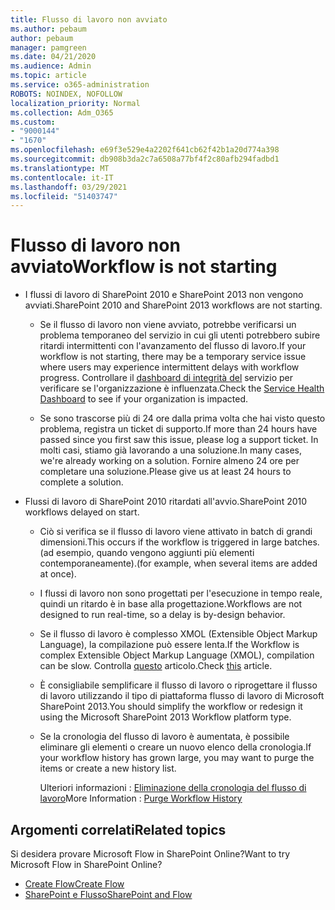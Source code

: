 ```yaml
---
title: Flusso di lavoro non avviato
ms.author: pebaum
author: pebaum
manager: pamgreen
ms.date: 04/21/2020
ms.audience: Admin
ms.topic: article
ms.service: o365-administration
ROBOTS: NOINDEX, NOFOLLOW
localization_priority: Normal
ms.collection: Adm_O365
ms.custom:
- "9000144"
- "1670"
ms.openlocfilehash: e69f3e529e4a2202f641cb62f42b1a20d774a398
ms.sourcegitcommit: db908b3da2c7a6508a77bf4f2c80afb294fadbd1
ms.translationtype: MT
ms.contentlocale: it-IT
ms.lasthandoff: 03/29/2021
ms.locfileid: "51403747"
---
```

# <a name="workflow-is-not-starting"></a><span data-ttu-id="8ac9c-102">Flusso di lavoro non avviato</span><span class="sxs-lookup"><span data-stu-id="8ac9c-102">Workflow is not starting</span></span>

- <span data-ttu-id="8ac9c-103">I flussi di lavoro di SharePoint 2010 e SharePoint 2013 non vengono avviati.</span><span class="sxs-lookup"><span data-stu-id="8ac9c-103">SharePoint 2010 and SharePoint 2013 workflows are not starting.</span></span>

    - <span data-ttu-id="8ac9c-104">Se il flusso di lavoro non viene avviato, potrebbe verificarsi un problema temporaneo del servizio in cui gli utenti potrebbero subire ritardi intermittenti con l'avanzamento del flusso di lavoro.</span><span class="sxs-lookup"><span data-stu-id="8ac9c-104">If your workflow is not starting, there may be a temporary service issue where users may experience intermittent delays with workflow progress.</span></span> <span data-ttu-id="8ac9c-105">Controllare il [dashboard di integrità del](https://admin.microsoft.com/AdminPortal/Home/servicehealth) servizio per verificare se l'organizzazione è influenzata.</span><span class="sxs-lookup"><span data-stu-id="8ac9c-105">Check the [Service Health Dashboard](https://admin.microsoft.com/AdminPortal/Home/servicehealth) to see if your organization is impacted.</span></span>

    - <span data-ttu-id="8ac9c-106">Se sono trascorse più di 24 ore dalla prima volta che hai visto questo problema, registra un ticket di supporto.</span><span class="sxs-lookup"><span data-stu-id="8ac9c-106">If more than 24 hours have passed since you first saw this issue, please log a support ticket.</span></span> <span data-ttu-id="8ac9c-107">In molti casi, stiamo già lavorando a una soluzione.</span><span class="sxs-lookup"><span data-stu-id="8ac9c-107">In many cases, we're already working on a solution.</span></span> <span data-ttu-id="8ac9c-108">Fornire almeno 24 ore per completare una soluzione.</span><span class="sxs-lookup"><span data-stu-id="8ac9c-108">Please give us at least 24 hours to complete a solution.</span></span>

- <span data-ttu-id="8ac9c-109">Flussi di lavoro di SharePoint 2010 ritardati all'avvio.</span><span class="sxs-lookup"><span data-stu-id="8ac9c-109">SharePoint 2010 workflows delayed on start.</span></span>

    - <span data-ttu-id="8ac9c-110">Ciò si verifica se il flusso di lavoro viene attivato in batch di grandi dimensioni.</span><span class="sxs-lookup"><span data-stu-id="8ac9c-110">This occurs if the workflow is triggered in large batches.</span></span> <span data-ttu-id="8ac9c-111">(ad esempio, quando vengono aggiunti più elementi contemporaneamente).</span><span class="sxs-lookup"><span data-stu-id="8ac9c-111">(for example, when several items are added at once).</span></span>

    - <span data-ttu-id="8ac9c-112">I flussi di lavoro non sono progettati per l'esecuzione in tempo reale, quindi un ritardo è in base alla progettazione.</span><span class="sxs-lookup"><span data-stu-id="8ac9c-112">Workflows are not designed to run real-time, so a delay is by-design behavior.</span></span>

   -  <span data-ttu-id="8ac9c-113">Se il flusso di lavoro è complesso XMOL (Extensible Object Markup Language), la compilazione può essere lenta.</span><span class="sxs-lookup"><span data-stu-id="8ac9c-113">If the Workflow is complex Extensible Object Markup Language (XMOL), compilation can be slow.</span></span> <span data-ttu-id="8ac9c-114">Controlla [questo](https://support.microsoft.com//kb/3043697) articolo.</span><span class="sxs-lookup"><span data-stu-id="8ac9c-114">Check [this](https://support.microsoft.com//kb/3043697) article.</span></span>

    - <span data-ttu-id="8ac9c-115">È consigliabile semplificare il flusso di lavoro o riprogettare il flusso di lavoro utilizzando il tipo di piattaforma flusso di lavoro di Microsoft SharePoint 2013.</span><span class="sxs-lookup"><span data-stu-id="8ac9c-115">You should simplify the workflow or redesign it using the Microsoft SharePoint 2013 Workflow platform type.</span></span>

    - <span data-ttu-id="8ac9c-116">Se la cronologia del flusso di lavoro è aumentata, è possibile eliminare gli elementi o creare un nuovo elenco della cronologia.</span><span class="sxs-lookup"><span data-stu-id="8ac9c-116">If your workflow history has grown large, you may want to purge the items or create a new history list.</span></span>

        <span data-ttu-id="8ac9c-117">Ulteriori informazioni : [Eliminazione della cronologia del flusso di lavoro](https://blogs.technet.microsoft.com/marj/2015/08/07/sharepoint-2010-workflows-best-practice-purge-workflow-history-list-items/)</span><span class="sxs-lookup"><span data-stu-id="8ac9c-117">More Information : [Purge Workflow History](https://blogs.technet.microsoft.com/marj/2015/08/07/sharepoint-2010-workflows-best-practice-purge-workflow-history-list-items/)</span></span>


## <a name="related-topics"></a><span data-ttu-id="8ac9c-118">Argomenti correlati</span><span class="sxs-lookup"><span data-stu-id="8ac9c-118">Related topics</span></span>
<span data-ttu-id="8ac9c-119">Si desidera provare Microsoft Flow in SharePoint Online?</span><span class="sxs-lookup"><span data-stu-id="8ac9c-119">Want to try Microsoft Flow in SharePoint Online?</span></span>
- [<span data-ttu-id="8ac9c-120">Create Flow</span><span class="sxs-lookup"><span data-stu-id="8ac9c-120">Create Flow</span></span>](https://support.office.com/article/Create-a-flow-for-a-list-or-library-in-SharePoint-Online-or-OneDrive-for-Business-a9c3e03b-0654-46af-a254-20252e580d01) 
- [<span data-ttu-id="8ac9c-121">SharePoint e Flusso</span><span class="sxs-lookup"><span data-stu-id="8ac9c-121">SharePoint and Flow</span></span>](https://flow.microsoft.com/blog/sharepoint-and-flow/) 
